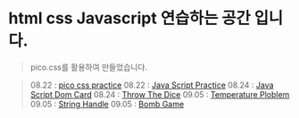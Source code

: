 # html css Javascript 연습하는 공간 입니다.

> pico.css를 활용하여 만들었습니다.

> 08.22 : <a href="https://ghdaud30.github.io/html_hompage/">pico css practice</a>
> 08.22 : <a href="./02/index.html">Java Script Practice</a>
> 08.24 : <a href="./03/index.html">Java Script Dom Card</a>
> 08.24 : <a href="./04/index.html">Throw The Dice</a>
> 09.05 : <a href="./05/index.html">Temperature Ploblem</a>
> 09.05 : <a href="./06/index.html">String Handle</a>
> 09.05 : <a href="./07/index.html">Bomb Game</a>
